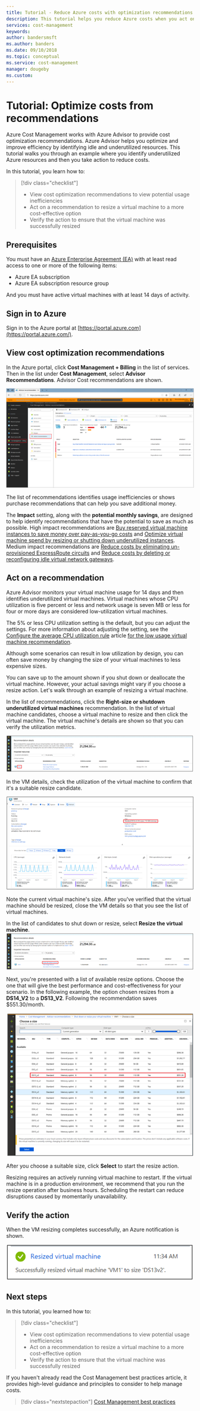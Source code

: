 ```yaml
---
title: Tutorial - Reduce Azure costs with optimization recommendations | Microsoft Docs
description: This tutorial helps you reduce Azure costs when you act on optimization recommendations.
services: cost-management
keywords:
author: bandersmsft
ms.author: banders
ms.date: 09/10/2018
ms.topic: conceptual
ms.service: cost-management
manager: dougeby
ms.custom:
---
```


# Tutorial: Optimize costs from recommendations

Azure Cost Management works with Azure Advisor to provide cost optimization recommendations. Azure Advisor helps you optimize and improve efficiency by identifying idle and underutilized resources. This tutorial walks you through an example where you identify underutilized Azure resources and then you take action to reduce costs.

In this tutorial, you learn how to:

> [!div class="checklist"]
> * View cost optimization recommendations to view potential usage inefficiencies
> * Act on a recommendation to resize a virtual machine to a more cost-effective option
> * Verify the action to ensure that the virtual machine was successfully resized

## Prerequisites
You must have an [Azure Enterprise Agreement (EA)](https://azure.microsoft.com/en-us/pricing/enterprise-agreement/) with at least read access to one or more of the following items:

- Azure EA subscription
- Azure EA subscription resource group

And you must have active virtual machines with at least 14 days of activity.

## Sign in to Azure
Sign in to the Azure portal at [https://portal.azure.com](https://portal.azure.com/).

## View cost optimization recommendations

In the Azure portal, click **Cost Management + Billing** in the list of services. Then in the list under **Cost Management**, select **Advisor Recommendations**. Advisor Cost recommendations are shown.

![Advisor recommendations](./media/tutorial-acm-opt-recommendations/advisor-recommendations.png)

The list of recommendations identifies usage inefficiencies or shows purchase recommendations that can help you save additional money.

The **Impact** setting, along with the **potential monthly savings**, are designed to help identify recommendations that have the potential to save as much as possible. High impact recommendations are [Buy reserved virtual machine instances to save money over pay-as-you-go costs](../advisor/advisor-cost-recommendations.md#buy-reserved-virtual-machine-instances-to-save-money-over-pay-as-you-go-costs) and [Optimize virtual machine spend by resizing or shutting down underutilized instances](../advisor/advisor-cost-recommendations.md#optimize-virtual-machine-spend-by-resizing-or-shutting-down-underutilized-instances). Medium impact recommendations are [Reduce costs by eliminating un-provisioned ExpressRoute circuits](../advisor/advisor-cost-recommendations.md#reduce-costs-by-eliminating-unprovisioned-expressroute-circuits) and [Reduce costs by deleting or reconfiguring idle virtual network gateways](../advisor/advisor-cost-recommendations.md#reduce-costs-by-deleting-or-reconfiguring-idle-virtual-network-gateways).

## Act on a recommendation

Azure Advisor monitors your virtual machine usage for 14 days and then identifies underutilized virtual machines. Virtual machines whose CPU utilization is five percent or less and network usage is seven MB or less for four or more days are considered low-utilization virtual machines.

The 5% or less CPU utilization setting is the default, but you can adjust the settings. For more information about adjusting the setting, see the [Configure the average CPU utilization rule](../advisor/advisor-get-started.md#configure-the-average-cpu-utilization-rule-for-the-low-usage-virtual-machine-recommendation) article [for the low usage virtual machine recommendation](../advisor/advisor-get-started.md#configure-the-average-cpu-utilization-rule-for-the-low-usage-virtual-machine-recommendation).

Although some scenarios can result in low utilization by design, you can often save money by changing the size of your virtual machines to less expensive sizes.

You can save up to the amount shown if you shut down or deallocate the virtual machine. However, your actual savings might vary if you choose a resize action. Let's walk through an example of resizing a virtual machine.

In the list of recommendations, click the **Right-size or shutdown underutilized virtual machines** recommendation. In the list of virtual machine candidates, choose a virtual machine to resize and then click the virtual machine. The virtual machine's details are shown so that you can verify the utilization metrics.

![Recommendation details](./media/tutorial-acm-opt-recommendations/recommendation-details.png)

In the VM details, check the utilization of the virtual machine to confirm that it's a suitable resize candidate.

![VM details](./media/tutorial-acm-opt-recommendations/vm-details.png)

Note the current virtual machine's size. After you've verified that the virtual machine should be resized, close the VM details so that you see the list of virtual machines.

In the list of candidates to shut down or resize, select **Resize the virtual machine**.
![Resize the virtual machine](./media/tutorial-acm-opt-recommendations/resize-vm.png)

Next, you're presented with a list of available resize options. Choose the one that will give the best performance and cost-effectiveness for your scenario. In the following example, the option chosen resizes from a **DS14\_V2** to a **DS13\_V2**. Following the recommendation saves $551.30/month.

![Choose a size](./media/tutorial-acm-opt-recommendations/choose-size.png)

After you choose a suitable size, click **Select** to start the resize action.

Resizing requires an actively running virtual machine to restart. If the virtual machine is in a production environment, we recommend that you run the resize operation after business hours. Scheduling the restart can reduce disruptions caused by momentarily unavailability.

## Verify the action

When the VM resizing completes successfully, an Azure notification is shown.

![Resized notification](./media/tutorial-acm-opt-recommendations/resized-notification.png)

## Next steps

In this tutorial, you learned how to:

> [!div class="checklist"]
> * View cost optimization recommendations to view potential usage inefficiencies
> * Act on a recommendation to resize a virtual machine to a more cost-effective option
> * Verify the action to ensure that the virtual machine was successfully resized

If you haven't already read the Cost Management best practices article, it provides high-level guidance and principles to consider to help manage costs.

> [!div class="nextstepaction"]
> [Cost Management best practices](cost-mgt-best-practices.md)
